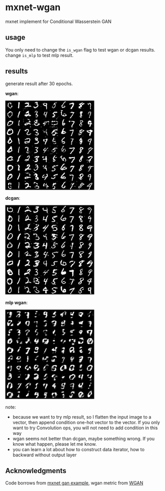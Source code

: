 # mxnet-wgan

mxnet implement for Conditional Wasserstein GAN

## usage

You only need to change the `is_wgan` flag to test wgan or dcgan results. change `is_mlp` to test mlp result. 


## results

generate result after 30 epochs.

**wgan**:

![](imgs/wgan.jpg)

**dcgan**:

![](imgs/dcgan.jpg)

**mlp wgan**:

![](imgs/mlp30.jpg)

note:

* because we want to try mlp result, so I flatten the input image to a vector, then append condition one-hot vector to the vector. If you only want to try Convolution ops, you will not need to add condition in this way
* wgan seems not better than dcgan, maybe something wrong. If you know what happen, please let me know.
* you can learn a lot about how to construct data iterator, how to backward without output layer



## Acknowledgments

Code borrows from [mxnet gan example](https://github.com/dmlc/mxnet/blob/master/example/gan/dcgan.py),  wgan metric from [WGAN](https://github.com/luoyetx/WGAN)
